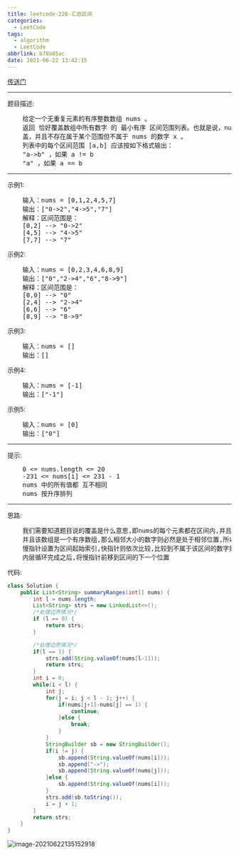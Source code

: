 ```yaml
---
title: leetcode-228-汇总区间
categories:
  - LeetCode
tags:
  - algorithm
  - LeetCode
abbrlink: b78a85ac
date: 2021-06-22 13:42:15
---
```


<a href="https://leetcode-cn.com/problems/summary-ranges/">传送门</a>

<hr/>

题目描述:

<pre>
    给定一个无重复元素的有序整数数组 nums 。
    返回 恰好覆盖数组中所有数字 的 最小有序 区间范围列表。也就是说，nums 的每个元素都恰好被某个区间范围所覆
    盖，并且不存在属于某个范围但不属于 nums 的数字 x 。
    列表中的每个区间范围 [a,b] 应该按如下格式输出：
	"a->b" ，如果 a != b
	"a" ，如果 a == b
</pre>

<hr/>

示例1:

<pre>
    输入：nums = [0,1,2,4,5,7]
	输出：["0->2","4->5","7"]
	解释：区间范围是：
	[0,2] --> "0->2"
	[4,5] --> "4->5"
	[7,7] --> "7"
</pre>

示例2:

<pre>
    输入：nums = [0,2,3,4,6,8,9]
	输出：["0","2->4","6","8->9"]
	解释：区间范围是：
	[0,0] --> "0"
	[2,4] --> "2->4"
	[6,6] --> "6"
	[8,9] --> "8->9"
</pre>

示例3:

<pre>
    输入：nums = []
	输出：[]
</pre>

示例4:

<pre>
    输入：nums = [-1]
	输出：["-1"]
</pre>

示例5:

<pre>
    输入：nums = [0]
	输出：["0"]
</pre>

<hr/>

提示:

<pre>
    0 <= nums.length <= 20
	-231 <= nums[i] <= 231 - 1
	nums 中的所有值都 互不相同
	nums 按升序排列
</pre>

<hr/>

思路:

<pre>
    我们需要知道题目说的覆盖是什么意思,即nums的每个元素都在区间内,并且不存在有该区间的数字不在nums中
    并且该数组是一个有序数组,那么相邻大小的数字则必然是处于相邻位置,所以我们只需要设置双指针即可
    慢指针设置为区间起始索引,快指针则依次比较,比较到不属于该区间的数字则退出内层循环,并且将该区间加入list中
    内层循环完成之后,将慢指针前移到区间的下一个位置
</pre>

代码:

```java
class Solution {
    public List<String> summaryRanges(int[] nums) {
        int l = nums.length;
        List<String> strs = new LinkedList<>();
        /*处理边界情况*/
        if (l == 0) {
            return strs;
        }

        /*处理边界情况*/
        if(l == 1) {
            strs.add(String.valueOf(nums[l-1]));
            return strs;
        }
        int i = 0;
        while(i < l) {
            int j;
            for(j = i; j < l - 1; j++) {
                if(nums[j+1]-nums[j] == 1) {
                    continue;
                }else {
                    break;
                }
            }
            StringBuilder sb = new StringBuilder();
            if(i != j) {
                sb.append(String.valueOf(nums[i]));
                sb.append("->");
                sb.append(String.valueOf(nums[j]));
            }else {
                sb.append(String.valueOf(nums[i]));
            }
            strs.add(sb.toString());
            i = j + 1;
        }
        return strs;
    }
}
```

![image-20210622135152918](https://gitee.com/cao_ziqiang/img/raw/master/20210622135153.png)

